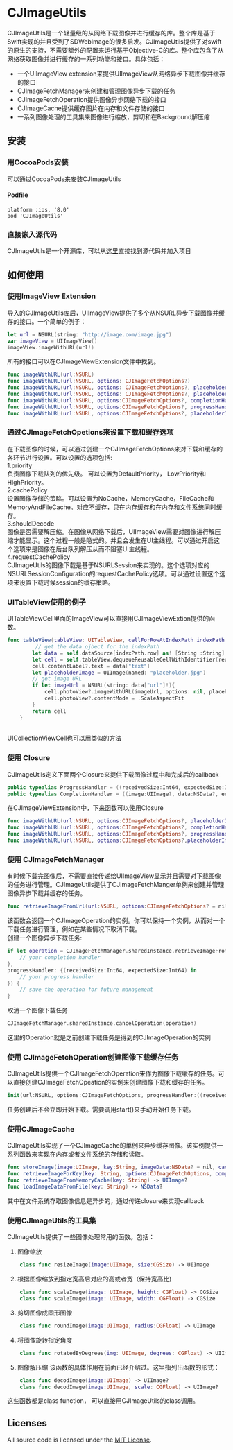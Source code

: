 CJImageUtils
=========
CJImageUtils是一个轻量级的从网络下载图像并进行缓存的库。整个库是基于Swift实现的并且受到了SDWebImage的很多启发。CJImageUtils提供了对swift的原生的支持，不需要额外的配置来运行基于Objective-C的库。整个库包含了从网络获取图像并进行缓存的一系列功能和接口。具体包括：

- 一个UIImageView extension来提供UIImageView从网络异步下载图像并缓存的接口
- CJImageFetchManager来创建和管理图像异步下载的任务
- CJImageFetchOperation提供图像异步网络下载的接口
- CJImageCache提供缓存图片在内存和文件存储的接口
- 一系列图像处理的工具集来图像进行缩放，剪切和在Background解压缩

安装
------------

### 用CocoaPods安装

可以通过CocoaPods来安装CJImageUtils

#### Podfile
```
platform :ios, '8.0'
pod 'CJImageUtils'
```
### 直接嵌入源代码
CJImageUtils是一个开源库，可以从[这里](https://github.com/jie-cao/CJImageUtils)直接找到源代码并加入项目

如何使用
----------

### 使用ImageView Extension
导入的CJImageUtils库后，UIImageView提供了多个从NSURL异步下载图像并缓存的接口。一个简单的例子：

```swift
let url = NSURL(string: "http://image.com/image.jpg")
var imageView = UIImageView()
imageView.imageWithURL(url!)
```

所有的接口可以在CJImageViewExtension文件中找到。

```swift
func imageWithURL(url:NSURL)
func imageWithURL(url:NSURL, options: CJImageFetchOptions?)
func imageWithURL(url:NSURL, options: CJImageFetchOptions?, placeholderImage:UIImage?)
func imageWithURL(url:NSURL, options: CJImageFetchOptions?, placeholderImage:UIImage?, progressHandler:ProgressHandler?)
func imageWithURL(url:NSURL, options:CJImageFetchOptions?, completionHandler:CompletionHandler?)
func imageWithURL(url:NSURL, options:CJImageFetchOptions?, progressHandler:ProgressHandler?, completionHandler:CompletionHandler?)
func imageWithURL(url:NSURL, options:CJImageFetchOptions?, placeholderImage:UIImage?, progressHandler:ProgressHandler?, completionHandler:CompletionHandler?)
```

### 通过CJImageFetchOpetions来设置下载和缓存选项
在下载图像的时候，可以通过创建一个CJImageFetchOptions来对下载和缓存的各环节进行设置。可以设置的选项包括:  
1.priority  
负责图像下载队列的优先级。 可以设置为DefaultPriority， LowPriority和HighPriority。  
2.cachePolicy  
设置图像存储的策略。可以设置为NoCache，MemoryCache，FileCache和MemoryAndFileCache。对应不缓存，只在内存缓存和在内存和文件系统同时缓存。  
3.shouldDecode  
图像是否需要解压缩。在图像从网络下载后，UIImageView需要对图像进行解压缩才能显示。这个过程一般是隐式的。并且会发生在UI主线程。可以通过开启这个选项来是图像在后台队列解压从而不阻塞UI主线程。  
4.requestCachePolicy  
CJImageUtils的图像下载是基于NSURLSession来实现的。这个选项对应的NSURLSessionConfiguration的requestCachePolicy选项。可以通过设置这个选项来设置下载时候session的缓存策略。


### UITableView使用的例子
UITableViewCell里面的ImageView可以直接用CJImageViewExtion提供的函数。 

```swift
func tableView(tableView: UITableView, cellForRowAtIndexPath indexPath: NSIndexPath) -> UITableViewCell {
		 // get the data ojbect for the indexPath
        let data = self.dataSource[indexPath.row] as! [String :String]        
        let cell = self.tableView.dequeueReusableCellWithIdentifier(reuseIdentifier, forIndexPath: indexPath) as! ImageTableViewCell
        cell.contentLabel?.text = data["text"]
        let placeholderImage = UIImage(named: "placeholder.jpg")
        // get image URL
        if let imageUrl = NSURL(string: data["url"]!){
            cell.photoView?.imageWithURL(imageUrl, options: nil, placeholderImage: placeholderImage)
            cell.photoView?.contentMode = .ScaleAspectFit
        }
        return cell
    }
    
```
UICollectionViewCell也可以用类似的方法
### 使用 Closure
CJImageUtils定义下面两个Closure来提供下载图像过程中和完成后的callback

```swift
public typealias ProgressHandler = ((receivedSize:Int64, expectedSize:Int64)->Void)
public typealias CompletionHandler = ((image:UIImage?, data:NSData?, error:NSError?, finished:Bool)->Void)
```
在CJImageViewExtension中，下来函数可以使用Closure 

```swift
func imageWithURL(url:NSURL, options:CJImageFetchOptions?, placeholderImage:UIImage?, progressHandler:ProgressHandler?)
func imageWithURL(url:NSURL, options:CJImageFetchOptions?, completionHandler:CompletionHandler?)
func imageWithURL(url:NSURL, options:CJImageFetchOptions?, progressHandler:ProgressHandler?, completionHandler:CompletionHandler?)
func imageWithURL(url:NSURL, options:CJImageFetchOptions?,placeholderImage:UIImage?, progressHandler:ProgressHandler?, completionHandler:CompletionHandler?)
```

### 使用 CJImageFetchManager
有时候下载完图像后，不需要直接传递给UIImageView显示并且需要对下载图像的任务进行管理。CJImageUtils提供了CJImageFetchManger单例来创建并管理图像异步下载并缓存的任务。 

```swift
func retrieveImageFromUrl(url:NSURL, options:CJImageFetchOptions? = nil, completionHandler:((image:UIImage?, data:NSData?, error:NSError?, finished:Bool)->Void)?, progressHandler:((receivedSize:Int64, expectedSize:Int64)->Void)?) -> CJImageFetchOperation?
```       
该函数会返回一个CJImageOperation的实例。你可以保持一个实例，从而对一个下载任务进行管理，例如在某些情况下取消下载。  
创建一个图像异步下载任务:  

```swift
if let operation = CJImageFetchManager.sharedInstance.retrieveImageFromUrl(url, options: options, completionHandler:{(image:UIImage?, data:NSData?, error:NSError?,finished:Bool) -> in
	// your completion handler
},
progressHandler: {(receivedSize:Int64, expectedSize:Int64) in
	// your progress handler
}) {
	// save the operation for future management
}
```
取消一个图像下载任务  

```swift
CJImageFetchManager.sharedInstance.cancelOperation(operation)

```
这里的Operation就是之前创建下载任务是得到的CJImageOperation的实例

### 使用 CJImageFetchOperation创建图像下载缓存任务  
CJImageUtils提供一个CJImageFetchOperation来作为图像下载缓存的任务。可以直接创建CJImageFetchOpeation的实例来创建图像下载和缓存的任务。

```swift
init(url:NSURL, options:CJImageFetchOptions, progressHandler:((receivedSize:Int64, expectedSize:Int64)->Void)?, completionHandler:((image:UIImage?, data:NSData?, error:NSError?, finished:Bool)->Void)?)
```
任务创建后不会立即开始下载。需要调用start()来手动开始任务下载。

### 使用CJImageCache
CJImageUtils实现了一个CJImageCache的单例来异步缓存图像。该实例提供一系列函数来实现在内存或者文件系统的存储和读取。

```swift
func storeImage(image:UIImage, key:String, imageData:NSData? = nil, cachePolicy:CJImageCachePolicy, completionHandler:(()-> Void)?)-> Void
func retrieveImageForKey(key: String, options:CJImageFetchOptions, completionHandler: ((UIImage?, CacheType!) -> Void)?) -> Void    
func retrieveImageFromMemoryCache(key: String) -> UIImage?
func loadImageDataFromFile(key: String) -> NSData?    

```
其中在文件系统存取图像信息是异步的，通过传递closure来实现callback

### 使用CJImageUtils的工具集
CJImageUtils提供了一些图像处理常用的函数。包括：  

1. 图像缩放

```swift
    class func resizeImage(image:UIImage, size:CGSize) -> UIImage   
```

2. 根据图像缩放到指定宽高后对应的高或者宽（保持宽高比)

```swift
    class func scaleImage(image: UIImage, height: CGFloat) -> CGSize
    class func scaleImage(image: UIImage, width: CGFloat) -> CGSize
```  
3. 剪切图像成圆形图像

```swift
    class func roundImage(image:UIImage, radius:CGFloat) -> UIImage
```  
4.  将图像旋转指定角度  

```swift
    class func rotatedByDegrees(img: UIImage, degrees: CGFloat) -> UIImage
```  
5. 图像解压缩
该函数的具体作用在前面已经介绍过。这里指列出函数的形式：

```swift
    class func decodImage(image:UIImage) -> UIImage?
    class func decodImage(image:UIImage, scale: CGFloat) -> UIImage? 
```  
这些函数都是class function， 可以直接用CJImageUtils的class调用。  
## Licenses

All source code is licensed under the [MIT License](https://raw.github.com/rs/SDWebImage/master/LICENSE).